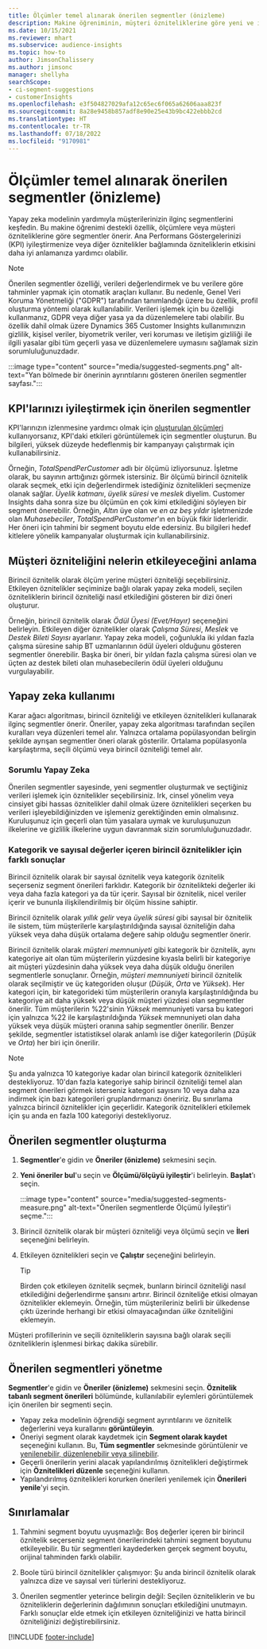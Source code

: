 ```yaml
---
title: Ölçümler temel alınarak önerilen segmentler (önizleme)
description: Makine öğreniminin, müşteri özniteliklerine göre yeni ve ilginç segmentler bulmanıza yardımcı olmasını sağlayın.
ms.date: 10/15/2021
ms.reviewer: mhart
ms.subservice: audience-insights
ms.topic: how-to
author: JimsonChalissery
ms.author: jimsonc
manager: shellyha
searchScope:
- ci-segment-suggestions
- customerInsights
ms.openlocfilehash: e3f504827029afa12c65ec6f065a62606aaa823f
ms.sourcegitcommit: 8a28e9458b857adf8e90e25e43b9bc422ebbb2cd
ms.translationtype: HT
ms.contentlocale: tr-TR
ms.lasthandoff: 07/18/2022
ms.locfileid: "9170981"
---
```

# <a name="suggested-segments-based-on-measures-preview"></a>Ölçümler temel alınarak önerilen segmentler (önizleme)

Yapay zeka modelinin yardımıyla müşterilerinizin ilginç segmentlerini keşfedin. Bu makine öğrenimi destekli özellik, ölçümlere veya müşteri özniteliklerine göre segmentler önerir. Ana Performans Göstergelerinizi (KPI) iyileştirmenize veya diğer öznitelikler bağlamında özniteliklerin etkisini daha iyi anlamanıza yardımcı olabilir.

> [!NOTE]
> Önerilen segmentler özelliği, verileri değerlendirmek ve bu verilere göre tahminler yapmak için otomatik araçları kullanır. Bu nedenle, Genel Veri Koruma Yönetmeliği ("GDPR") tarafından tanımlandığı üzere bu özellik, profil oluşturma yöntemi olarak kullanılabilir. Verileri işlemek için bu özelliği kullanmanız, GDPR veya diğer yasa ya da düzenlemelere tabi olabilir. Bu özellik dahil olmak üzere Dynamics 365 Customer Insights kullanımınızın gizlilik, kişisel veriler, biyometrik veriler, veri koruması ve iletişim gizliliği ile ilgili yasalar gibi tüm geçerli yasa ve düzenlemelere uymasını sağlamak sizin sorumluluğunuzdadır.

:::image type="content" source="media/suggested-segments.png" alt-text="Yan bölmede bir önerinin ayrıntılarını gösteren önerilen segmentler sayfası.":::

## <a name="suggested-segments-to-improve-your-kpis"></a>KPI'larınızı iyileştirmek için önerilen segmentler

KPI'larınızın izlenmesine yardımcı olmak için [oluşturulan ölçümleri](measures.md) kullanıyorsanız, KPI'daki etkileri görüntülemek için segmentler oluşturun. Bu bilgileri, yüksek düzeyde hedeflenmiş bir kampanyayı çalıştırmak için kullanabilirsiniz.

Örneğin, *TotalSpendPerCustomer* adlı bir ölçümü izliyorsunuz. İşletme olarak, bu sayının arttığınızı görmek istersiniz. Bir ölçümü birincil öznitelik olarak seçmek, etki için değerlendirmek istediğiniz öznitelikleri seçmenize olanak sağlar. *Üyelik katmanı*, *üyelik süresi* ve *meslek* diyelim. Customer Insights daha sonra size bu ölçümün en çok kimi etkilediğini söyleyen bir segment önerebilir. Örneğin, *Altın* üye olan ve *en az beş yıldır* işletmenizde olan *Muhasebeciler*, *TotalSpendPerCustomer*'ın en büyük fikir liderleridir. Her öneri için tahmini bir segment boyutu elde edersiniz. Bu bilgileri hedef kitlelere yönelik kampanyalar oluşturmak için kullanabilirsiniz.

## <a name="understand-what-influences-a-customer-attribute"></a>Müşteri özniteliğini nelerin etkileyeceğini anlama

Birincil öznitelik olarak ölçüm yerine müşteri özniteliği seçebilirsiniz. Etkileyen öznitelikler seçiminize bağlı olarak yapay zeka modeli, seçilen özniteliklerin birincil özniteliği nasıl etkilediğini gösteren bir dizi öneri oluşturur.

Örneğin, birincil öznitelik olarak *Ödül Üyesi (Evet/Hayır)* seçeneğini belirleyin. Etkileyen diğer öznitelikler olarak *Çalışma Süresi*, *Meslek* ve *Destek Bileti Sayısı* ayarlanır. Yapay zeka modeli, çoğunlukla iki yıldan fazla çalışma süresine sahip BT uzmanlarının ödül üyeleri olduğunu gösteren segmentler önerebilir. Başka bir öneri, bir yıldan fazla çalışma süresi olan ve üçten az destek bileti olan muhasebecilerin ödül üyeleri olduğunu vurgulayabilir.

## <a name="artificial-intelligence-usage"></a>Yapay zeka kullanımı

Karar ağacı algoritması, birincil özniteliği ve etkileyen öznitelikleri kullanarak ilginç segmentler önerir. Öneriler, yapay zeka algoritması tarafından seçilen kuralları veya düzenleri temel alır. Yalnızca ortalama popülasyondan belirgin şekilde ayrışan segmentler öneri olarak gösterilir. Ortalama popülasyonla karşılaştırma, seçili ölçümü veya birincil özniteliği temel alır.

### <a name="responsible-ai"></a>Sorumlu Yapay Zeka

Önerilen segmentler sayesinde, yeni segmentler oluşturmak ve seçtiğiniz verileri işlemek için öznitelikler seçebilirsiniz. Irk, cinsel yönelim veya cinsiyet gibi hassas öznitelikler dahil olmak üzere öznitelikleri seçerken bu verileri işleyebildiğinizden ve işlemeniz gerektiğinden emin olmalısınız. Kuruluşunuz için geçerli olan tüm yasalara uymak ve kuruluşunuzun ilkelerine ve gizlilik ilkelerine uygun davranmak sizin sorumluluğunuzdadır.

### <a name="different-results-for-primary-attributes-with-categorical-and-numeric-values"></a>Kategorik ve sayısal değerler içeren birincil öznitelikler için farklı sonuçlar

Birincil öznitelik olarak bir sayısal öznitelik veya kategorik öznitelik seçerseniz segment önerileri farklıdır. Kategorik bir öznitelikteki değerler iki veya daha fazla kategori ya da tür içerir. Sayısal bir öznitelik, nicel veriler içerir ve bununla ilişkilendirilmiş bir ölçüm hissine sahiptir.

Birincil öznitelik olarak *yıllık gelir* veya *üyelik süresi* gibi sayısal bir öznitelik ile sistem, tüm müşterilerle karşılaştırıldığında sayısal özniteliğin daha yüksek veya daha düşük ortalama değere sahip olduğu segmentler önerir.

Birincil öznitelik olarak *müşteri memnuniyeti* gibi kategorik bir öznitelik, aynı kategoriye ait olan tüm müşterilerin yüzdesine kıyasla belirli bir kategoriye ait müşteri yüzdesinin daha yüksek veya daha düşük olduğu önerilen segmentlerle sonuçlanır. Örneğin, *müşteri memnuniyeti* birincil öznitelik olarak seçilmiştir ve üç kategoriden oluşur (*Düşük*, *Orta* ve *Yüksek*). Her kategori için, bir kategorideki tüm müşterilerin oranıyla karşılaştırıldığında bu kategoriye ait daha yüksek veya düşük müşteri yüzdesi olan segmentler önerilir. Tüm müşterilerin %22'sinin *Yüksek* memnuniyeti varsa bu kategori için yalnızca %22 ile karşılaştırıldığında *Yüksek* memnuniyeti olan daha yüksek veya düşük müşteri oranına sahip segmentler önerilir. Benzer şekilde, segmentler istatistiksel olarak anlamlı ise diğer kategorilerin (*Düşük* ve *Orta*) her biri için önerilir.

> [!NOTE]
> Şu anda yalnızca 10 kategoriye kadar olan birincil kategorik öznitelikleri destekliyoruz. 10'dan fazla kategoriye sahip birincil özniteliği temel alan segment önerileri görmek isterseniz kategori sayısını 10 veya daha aza indirmek için bazı kategorileri gruplandırmanızı öneririz. Bu sınırlama yalnızca birincil öznitelikler için geçerlidir. Kategorik öznitelikleri etkilemek için şu anda en fazla 100 kategoriyi destekliyoruz.

## <a name="generate-suggested-segments"></a>Önerilen segmentler oluşturma

1. **Segmentler**'e gidin ve **Öneriler (önizleme)** sekmesini seçin.

1. **Yeni öneriler bul**'u seçin ve **Ölçümü/ölçüyü iyileştir**'i belirleyin. **Başlat**'ı seçin.

   :::image type="content" source="media/suggested-segments-measure.png" alt-text="Önerilen segmentlerde Ölçümü İyileştir'i seçme.":::

1. Birincil öznitelik olarak bir müşteri özniteliği veya ölçümü seçin ve **İleri** seçeneğini belirleyin.

1. Etkileyen öznitelikleri seçin ve **Çalıştır** seçeneğini belirleyin.

   > [!TIP]
   > Birden çok etkileyen öznitelik seçmek, bunların birincil özniteliği nasıl etkilediğini değerlendirme şansını artırır. Birincil özniteliğe etkisi olmayan öznitelikler eklemeyin. Örneğin, tüm müşterileriniz belirli bir ülkedense çıktı üzerinde herhangi bir etkisi olmayacağından *ülke* özniteliğini eklemeyin.

Müşteri profillerinin ve seçili özniteliklerin sayısına bağlı olarak seçili özniteliklerin işlenmesi birkaç dakika sürebilir.

## <a name="manage-suggested-segments"></a>Önerilen segmentleri yönetme

**Segmentler**'e gidin ve **Öneriler (önizleme)** sekmesini seçin. **Öznitelik tabanlı segment önerileri** bölümünde, kullanılabilir eylemleri görüntülemek için önerilen bir segmenti seçin.

- Yapay zeka modelinin öğrendiği segment ayrıntılarını ve öznitelik değerlerini veya kurallarını **görüntüleyin**.
- Öneriyi segment olarak kaydetmek için **Segment olarak kaydet** seçeneğini kullanın. Bu, **Tüm segmentler** sekmesinde görüntülenir ve [yenilenebilir, düzenlenebilir veya silinebilir](segments.md).
- Geçerli önerilerin yerini alacak yapılandırılmış öznitelikleri değiştirmek için **Öznitelikleri düzenle** seçeneğini kullanın.
- Yapılandırılmış öznitelikleri korurken önerileri yenilemek için **Önerileri yenile**'yi seçin.

## <a name="limitations"></a>Sınırlamalar

1. Tahmini segment boyutu uyuşmazlığı: Boş değerler içeren bir birincil öznitelik seçerseniz segment önerilerindeki tahmini segment boyutunu etkileyebilir. Bu tür segmentleri kaydederken gerçek segment boyutu, orijinal tahminden farklı olabilir.

2. Boole türü birincil öznitelikler çalışmıyor: Şu anda birincil öznitelik olarak yalnızca dize ve sayısal veri türlerini destekliyoruz.

3. Önerilen segmentler yeterince belirgin değil: Seçilen özniteliklerin ve bu özniteliklerin değerlerinin dağılımının sonuçları etkilediğini unutmayın. Farklı sonuçlar elde etmek için etkileyen özniteliğinizi ve hatta birincil özniteliğinizi değiştirebilirsiniz.

[!INCLUDE [footer-include](includes/footer-banner.md)]